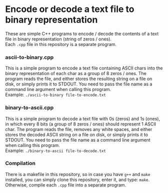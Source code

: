 # Encode or decode a text file to binary representation
These are simple C++ programs to encode / decode the contents of a text file in binary representation (string of zeros / ones).<br>
Each `.cpp` file in this repository is a separate program.

### ascii-to-binary.cpp
This is a simple program to encode a text file containing ASCII chars 
into the binary representation of each char as a group of 8 zeros / ones.
The program reads the file, and either stores the resulting string on 
a file on disk, or simply prints it to STDOUT. You need to pass the file 
name as a command line argument when calling this program.<br>
Example: `./ascii-to-binary file-to-encode.txt`

### binary-to-ascii.cpp
This is a simple program to decode a text file with 0s (zeros) and 1s (ones),
in which every 8 bits (a group of 8 zeros / ones) should represent 1 ASCII
char. The program reads the file, removes any white spaces, and either
stores the decoded ASCII string on a file on disk, or simply prints it to
STDOUT. You need to pass the file name as a command line argument when
calling this program.<br>
Example: `./binary-to-ascii file-to-decode.txt` 

### Compilation
There is a makefile in this repository, so in case you have `g++` and `make` installed,
you can simply clone this repository, enter it, and type: `make`. Otherwise, compile
each `.cpp` file into a separate program.
